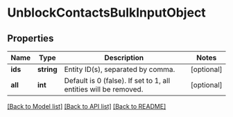 # UnblockContactsBulkInputObject

## Properties
Name | Type | Description | Notes
------------ | ------------- | ------------- | -------------
**ids** | **string** | Entity ID(s), separated by comma. | [optional] 
**all** | **int** | Default is 0 (false). If set to 1, all entities will be removed. | [optional] 

[[Back to Model list]](../README.md#documentation-for-models) [[Back to API list]](../README.md#documentation-for-api-endpoints) [[Back to README]](../README.md)


